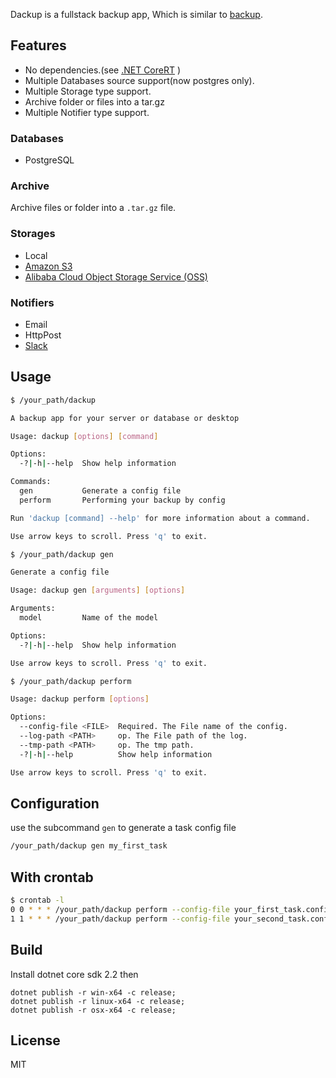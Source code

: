 Dackup is a fullstack backup app, Which is similar to [backup](https://github.com/backup/backup).

## Features

- No dependencies.(see [.NET CoreRT](https://github.com/dotnet/corert) )
- Multiple Databases source support(now postgres only).
- Multiple Storage type support.
- Archive folder or files into a tar.gz
- Multiple Notifier type support.

### Databases

- PostgreSQL

### Archive

Archive files or folder into a `.tar.gz` file.

### Storages

- Local
- [Amazon S3](https://aws.amazon.com/s3)
- [Alibaba Cloud Object Storage Service (OSS)](https://www.alibabacloud.com/product/oss)

### Notifiers

- Email
- HttpPost
- [Slack](https://slack.com/)

## Usage

```bash
$ /your_path/dackup

A backup app for your server or database or desktop

Usage: dackup [options] [command]

Options:
  -?|-h|--help  Show help information

Commands:
  gen           Generate a config file
  perform       Performing your backup by config

Run 'dackup [command] --help' for more information about a command.

Use arrow keys to scroll. Press 'q' to exit.
```

```bash
$ /your_path/dackup gen

Generate a config file

Usage: dackup gen [arguments] [options]

Arguments:
  model         Name of the model

Options:
  -?|-h|--help  Show help information

Use arrow keys to scroll. Press 'q' to exit.
```

```bash
$ /your_path/dackup perform

Usage: dackup perform [options]

Options:
  --config-file <FILE>  Required. The File name of the config.
  --log-path <PATH>     op. The File path of the log.
  --tmp-path <PATH>     op. The tmp path.
  -?|-h|--help          Show help information

Use arrow keys to scroll. Press 'q' to exit.

```

## Configuration

use the subcommand ``` gen ``` to generate a task config file

```bash
/your_path/dackup gen my_first_task
```


## With crontab

```bash
$ crontab -l
0 0 * * * /your_path/dackup perform --config-file your_first_task.config --tmp-path /your_tmp_path/first --log-path /your_log_path
1 1 * * * /your_path/dackup perform --config-file your_second_task.config --tmp-path /your_tmp_path/second --log-path /your_log_path
```

## Build
Install dotnet core sdk 2.2 then

```
dotnet publish -r win-x64 -c release;
dotnet publish -r linux-x64 -c release;
dotnet publish -r osx-x64 -c release;
```

## License

MIT